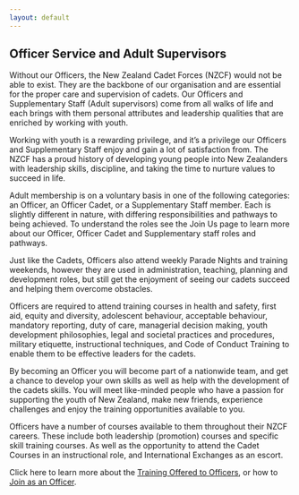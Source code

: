 ```yaml
---
layout: default
---
```


## Officer Service and Adult Supervisors 

<p class="lead">Without our Officers, the New Zealand Cadet Forces (NZCF) would not be able to exist. They are the backbone of our organisation and are essential for the proper care and supervision of cadets. Our Officers and Supplementary Staff (Adult supervisors) come from all walks of life and each brings with them personal attributes and leadership qualities that are enriched by working with youth.</p>

Working with youth is a rewarding privilege, and it’s a privilege our Officers and Supplementary Staff enjoy and gain a lot of satisfaction from. The NZCF has a proud history of developing young people into New Zealanders with leadership skills, discipline, and taking the time to nurture values to succeed in life. 

Adult membership is on a voluntary basis in one of the following categories: an Officer, an Officer Cadet, or a Supplementary Staff member. Each is slightly different in nature, with differing responsibilities and pathways to being achieved. To understand the roles see the Join Us page to learn more about our Officer, Officer Cadet and Supplementary staff roles and pathways. 

Just like the Cadets, Officers also attend weekly Parade Nights and training weekends, however they are used in administration, teaching, planning and development roles, but still get the enjoyment of seeing our cadets succeed and helping them overcome obstacles. 

Officers are required to attend training courses in health and safety, first aid, equity and diversity, adolescent behaviour, acceptable behaviour, mandatory reporting, duty of care, managerial decision making, youth development philosophies, legal and societal practices and procedures, military etiquette, instructional techniques, and Code of Conduct Training to enable them to be effective leaders for the cadets. 

By becoming an Officer you will become part of a nationwide team, and get a chance to develop your own skills as well as help with the development of the cadets skills. You will meet like-minded people who have a passion for supporting the youth of New Zealand, make new friends, experience challenges and enjoy the training opportunities available to you. 

Officers have a number of courses available to them throughout their NZCF careers. These include both leadership (promotion) courses and specific skill training courses. As well as the opportunity to attend the Cadet Courses in an instructional role, and International Exchanges as an escort. 

Click here to learn more about the [Training Offered to Officers](), or how to [Join as an Officer]().